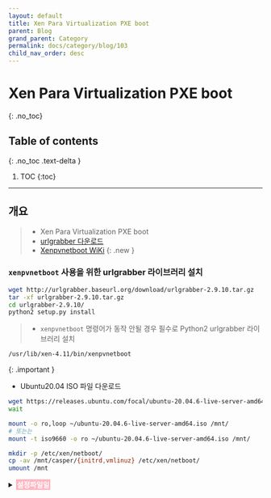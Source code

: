 ```yaml
---
layout: default
title: Xen Para Virtualization PXE boot
parent: Blog
grand_parent: Category
permalink: docs/category/blog/103
child_nav_order: desc
---
```

# Xen Para Virtualization PXE boot
{: .no_toc}

## Table of contents
{: .no_toc .text-delta }

1. TOC
{:toc}

---
## 개요

> - Xen Para Virtualization PXE boot
> - [urlgrabber 다운로드](http://urlgrabber.baseurl.org/download/)
> - [Xenpvnetboot WiKi](https://wiki.xenproject.org/wiki/Xenpvnetboot)
{: .new }

### `xenpvnetboot` 사용을 위한 urlgrabber 라이브러리 설치

```bash
wget http://urlgrabber.baseurl.org/download/urlgrabber-2.9.10.tar.gz
tar -xf urlgrabber-2.9.10.tar.gz
cd urlgrabber-2.9.10/
python2 setup.py install
```

> - `xenpvnetboot` 명령어가 동작 안될 경우 필수로 Python2 urlgrabber 라이브러리 설치
```bash
/usr/lib/xen-4.11/bin/xenpvnetboot
```
>
{: .important }

- Ubuntu20.04 ISO 파일 다운로드

```bash
wget https://releases.ubuntu.com/focal/ubuntu-20.04.6-live-server-amd64.iso -O ~/ubuntu-20.04.6-live-server-amd64.iso
wait

mount -o ro,loop ~/ubuntu-20.04.6-live-server-amd64.iso /mnt/
# 또는는
mount -t iso9660 -o ro ~/ubuntu-20.04.6-live-server-amd64.iso /mnt/

mkdir -p /etc/xen/netboot/
cp -av /mnt/casper/{initrd,vmlinuz} /etc/xen/netboot/
umount /mnt
```

<details markdown="block">
  <summary>
    <span style="background-color: lightpink; color: white; padding: 2px; font-weight: bold;">
      설정파일일
    </span>
  </summary>

```bash
#
# Configuration file for the Xen instance AWX, created
# by xen-tools 4.9.2 on Sun Aug 20 10:52:06 2023.
#

#
#  Kernel + memory size
#


# bootloader  = 'pygrub'
bootloader  = 'xenpvnetboot'
# https://releases.ubuntu.com/focal/ubuntu-20.04.6-live-server-amd64.iso
bootloader_args = [ '--location=http://192.168.0.1/ubuntu-20.04.6-live-server-amd64.iso' ]
kernel      = '/mnt/casper/vmlinuz'
ramdisk     = '/mnt/casper/initrd'

vcpus       = '2'
memory      = '4096'
maxmem      = '8192'


#
#  Disk device(s).
#
#root        = '/dev/xvda2 ro'
#extra       = 'root=/dev/xvda1 iommu=soft'
disk        = [
                  'phy:/dev/Disks/domain-disk,xvda2,w',
                  'phy:/dev/Disks/domain-swap,xvda1,w',
              ]


#
#  Physical volumes
#


#
#  Hostname
#
name        = 'domain'

#
#  Networking
#
# dhcp        = 'dhcp'
vif         = [ 'bridge=xenbr0' ]

#
#  Behaviour
#
on_poweroff = 'destroy'
on_reboot   = 'restart'
on_crash    = 'restart'
```
